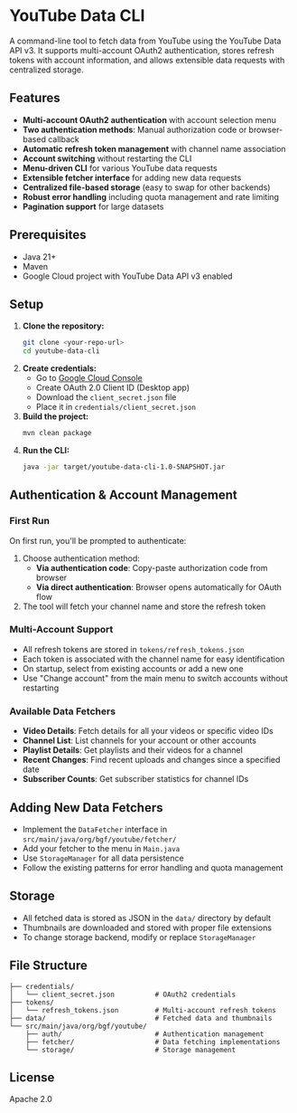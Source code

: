 # YouTube Data CLI

A command-line tool to fetch data from YouTube using the YouTube Data API v3. It supports multi-account OAuth2 authentication, stores refresh tokens with account information, and allows extensible data requests with centralized storage.

## Features
- **Multi-account OAuth2 authentication** with account selection menu
- **Two authentication methods**: Manual authorization code or browser-based callback
- **Automatic refresh token management** with channel name association
- **Account switching** without restarting the CLI
- **Menu-driven CLI** for various YouTube data requests
- **Extensible fetcher interface** for adding new data requests
- **Centralized file-based storage** (easy to swap for other backends)
- **Robust error handling** including quota management and rate limiting
- **Pagination support** for large datasets

## Prerequisites
- Java 21+
- Maven
- Google Cloud project with YouTube Data API v3 enabled

## Setup
1. **Clone the repository:**
   ```sh
   git clone <your-repo-url>
   cd youtube-data-cli
   ```
2. **Create credentials:**
   - Go to [Google Cloud Console](https://console.cloud.google.com/apis/credentials)
   - Create OAuth 2.0 Client ID (Desktop app)
   - Download the `client_secret.json` file
   - Place it in `credentials/client_secret.json`
3. **Build the project:**
   ```sh
   mvn clean package
   ```
4. **Run the CLI:**
   ```sh
   java -jar target/youtube-data-cli-1.0-SNAPSHOT.jar
   ```

## Authentication & Account Management

### First Run
On first run, you'll be prompted to authenticate:
1. Choose authentication method:
   - **Via authentication code**: Copy-paste authorization code from browser
   - **Via direct authentication**: Browser opens automatically for OAuth flow
2. The tool will fetch your channel name and store the refresh token

### Multi-Account Support
- All refresh tokens are stored in `tokens/refresh_tokens.json`
- Each token is associated with the channel name for easy identification
- On startup, select from existing accounts or add a new one
- Use "Change account" from the main menu to switch accounts without restarting

### Available Data Fetchers
- **Video Details**: Fetch details for all your videos or specific video IDs
- **Channel List**: List channels for your account or other accounts
- **Playlist Details**: Get playlists and their videos for a channel
- **Recent Changes**: Find recent uploads and changes since a specified date
- **Subscriber Counts**: Get subscriber statistics for channel IDs

## Adding New Data Fetchers
- Implement the `DataFetcher` interface in `src/main/java/org/bgf/youtube/fetcher/`
- Add your fetcher to the menu in `Main.java`
- Use `StorageManager` for all data persistence
- Follow the existing patterns for error handling and quota management

## Storage
- All fetched data is stored as JSON in the `data/` directory by default
- Thumbnails are downloaded and stored with proper file extensions
- To change storage backend, modify or replace `StorageManager`

## File Structure
```
├── credentials/
│   └── client_secret.json          # OAuth2 credentials
├── tokens/
│   └── refresh_tokens.json         # Multi-account refresh tokens
├── data/                           # Fetched data and thumbnails
└── src/main/java/org/bgf/youtube/
    ├── auth/                       # Authentication management
    ├── fetcher/                    # Data fetching implementations
    └── storage/                    # Storage management
```

## License
Apache 2.0
